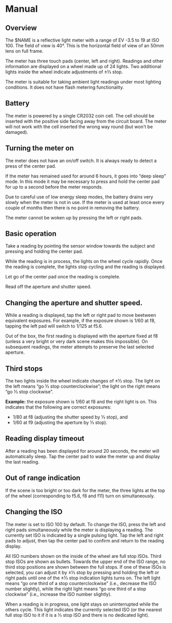 # Manual

## Overview

The $NAME is a reflective light meter with a range of EV -3.5 to 19 at ISO
100. The field of view is 40°. This is the horizontal field of view of an 50mm
lens on full frame.

The meter has three touch pads (center, left and right). Readings and other
information are displayed on a wheel made up of 24 lights. Two additional lights
inside the wheel indicate adjustments of ±⅓ stop.

The meter is suitable for taking ambient light readings under most lighting
conditions. It does not have flash metering functionality.

## Battery

The meter is powered by a single CR2032 coin cell. The cell should be inserted
with the positive side facing away from the circuit board. The meter will not
work with the cell inserted the wrong way round (but won't be damaged).

## Turning the meter on

The meter does not have an on/off switch. It is always ready to detect a press
of the center pad.

If the meter has remained used for around 6 hours, it goes into “deep sleep”
mode. In this mode it may be necessary to press and hold the center pad for up
to a second before the meter responds.

Due to careful use of low energy sleep modes, the battery drains very slowly
when the meter is not in use. If the meter is used at least once every couple of
months then there is no point in removing the battery.

The meter cannot be woken up by pressing the left or right pads.

## Basic operation

Take a reading by pointing the sensor window towards the subject and 
pressing and holding the center pad.

While the reading is in process, the lights on the wheel cycle rapidly. Once the
reading is complete, the lights stop cycling and the reading is displayed.

Let go of the center pad once the reading is complete.

Read off the aperture and shutter speed.

## Changing the aperture and shutter speed.

While a reading is displayed, tap the left or right pad to move
beetween equivalent exposures. For example, if the exposure shown is 1/60 at f8,
tapping the left pad will switch to 1/125 at f5.6.

Out of the box, the first reading is displayed with the aperture fixed at f8
(unless a very bright or very dark scene makes this impossible). On subsequent
readings, the meter attempts to preserve the last selected aperture.

## Third stops

The two lights inside the wheel indicate changes of ±⅓ stop. The light on the
left means “go ⅓ stop counterclockwise”; the light on the right
means “go ⅓ stop clockwise”.

**Example:** the exposure shown is 1/60 at f8 and the right light is on. This
indicates that the following are correct exposures:

* 1/80 at f8 (adjusting the shutter speed by ⅓ stop), and
* 1/60 at f9 (adjusting the aperture by ⅓ stop).

## Reading display timeout

After a reading has been displayed for around 20 seconds, the meter will
automatically sleep. Tap the center pad to wake the meter up and display the
last reading.

## Out of range indication

If the scene is too bright or too dark for the meter, the three lights at the
top of the wheel (corresponding to f5.6, f8 and f11) turn on simultaneously.

## Changing the ISO

The meter is set to ISO 100 by default. To change the ISO, press the left and
right pads simultaneously while the meter is displaying a reading. The currently
set ISO is indicated by a single pulsing light. Tap the left and right pads to
adjust, then tap the center pad to confirm and return to the reading display.

All ISO numbers shown on the inside of the wheel are full stop ISOs. Third stop
ISOs are shown as bullets. Towards the upper end of the ISO range, no third stop
positions are shown between the full stops. If one of these ISOs is selected,
you can adjust it by ±⅓ stop by pressing and holding the left or right
pads until one of the ±⅓ stop indication lights turns on. The left light means
“go one third of a stop counterclockwise” (i.e., decrease the ISO number
slightly), while the right light means “go one third of a stop clockwise” (i.e.,
increase the ISO number slightly).

When a reading is in progress, one light stays on uninterrupted while the others
cycle. This light indicates the currently selected ISO (or the nearest full stop
ISO to it if it is a ⅓ stop ISO and there is no dedicated light).